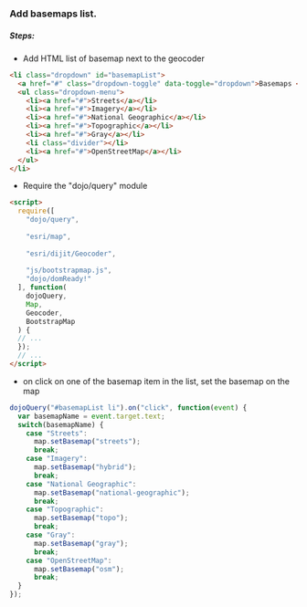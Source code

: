 ### Add basemaps list.

##### Steps:

- Add HTML list of basemap next to the geocoder 
```html
<li class="dropdown" id="basemapList">
  <a href="#" class="dropdown-toggle" data-toggle="dropdown">Basemaps <b class="caret"></b></a>
  <ul class="dropdown-menu">
    <li><a href="#">Streets</a></li>
    <li><a href="#">Imagery</a></li>
    <li><a href="#">National Geographic</a></li>
    <li><a href="#">Topographic</a></li>
    <li><a href="#">Gray</a></li>
    <li class="divider"></li>
    <li><a href="#">OpenStreetMap</a></li>
  </ul>
</li>
```
    
- Require the "dojo/query" module
```html
<script>
  require([
    "dojo/query",
    
    "esri/map",
    
    "esri/dijit/Geocoder",
    
    "js/bootstrapmap.js",
    "dojo/domReady!"
  ], function(
    dojoQuery,
    Map,
    Geocoder,
    BootstrapMap
  ) {
  // ...
  });
  // ...
</script>
```

- on click on one of the basemap item in the list, set the basemap on the map
```javascript
dojoQuery("#basemapList li").on("click", function(event) {
  var basemapName = event.target.text;
  switch(basemapName) {
    case "Streets":
      map.setBasemap("streets");
      break;
    case "Imagery":
      map.setBasemap("hybrid");
      break;
    case "National Geographic":
      map.setBasemap("national-geographic");
      break;
    case "Topographic":
      map.setBasemap("topo");
      break;
    case "Gray":
      map.setBasemap("gray");
      break;
    case "OpenStreetMap":
      map.setBasemap("osm");
      break;
  }
});
```
